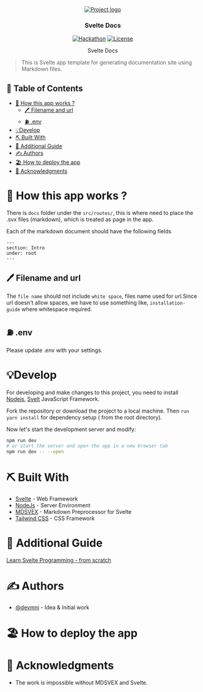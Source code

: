 <p align="center">
  <a href="" rel="noopener">
 <img src="https://i.imgur.com/AZ2iWek.png" alt="Project logo"></a>
</p>
<h3 align="center">Svelte Docs</h3>

<div align="center">

[![Hackathon](https://img.shields.io/badge/svelt-docs-docs.svg)](http://hackathon.url.com)
[![License](https://img.shields.io/badge/license-MIT-blue.svg)](LICENSE.md)

</div>
 

<p align="center">Svelte Docs  

>  This is Svelte app template for generating documentation site using Markdown files. 
    <br> 
</p>

## 📝 Table of Contents
- [🚂 How this app works ?  <a name = "how"></a>](#-how-this-app-works---)
  - [🖊️ Filename and  url <a name="url"/>](#️-filename-and--url-a-nameurl)
  - [⛽ .env <a name="env"/>](#-env-a-nameenv)
- [💡Develop <a name = "develop"></a>](#develop-)
- [⛏️ Built With <a name = "tech_stack"></a>](#️-built-with-)
- [🔷 Additional Guide](#-additional-guide)
- [✍️ Authors <a name = "authors"></a>](#️-authors-)
- [🏖️ How to deploy the app <a name="deploy"></a>](#️-how-to-deploy-the-app-)
- [🎉 Acknowledgments <a name = "acknowledgments"></a>](#-acknowledgments-)

# 🚂 How this app works ?  <a name = "how"></a>
There is `docs` folder under the `src/routes/`, this is where need to place the .svx files (markdown), which is treated as page in the app. 

Each of the markdown document should have the following fields 
```
---
section: Intro
under: root 
---
```

## 🖊️ Filename and  url <a name="url"/>
The `file name` should not include `white space`,  files name used for url.Since url doesn't allow spaces, we have to use something like, `installation-guide` where whitespace required.
## ⛽ .env <a name="env"/>
Please update .env with your settings. 
#  💡Develop <a name = "develop"></a>

For developing and make changes to this project, you need to install [Nodejs](https://nodejs.org/en/), [Svelt](https://svelte.dev/) JavaScript Framework.

Fork the repository or download the project to a local machine. Then `run yarn install` for dependency setup ( from the root directory).

Now let's start the development server and modify:

```bash
npm run dev
# or start the server and open the app in a new browser tab
npm run dev -- --open
```
# ⛏️ Built With <a name = "tech_stack"></a>

- [Svelte](https://svelte.dev/) - Web Framework
- [NodeJs](https://nodejs.org/en/) - Server Environment
- [MDSVEX](https://mdsvex.com/) - Markdown Preprocessor for Svelte
- [Tailwind CSS](https://tailwindcss.com/) - CSS Framework

# 🔷 Additional Guide

 [Learn Svelte Programming - from scratch ](http://javascriptsu.wordpress.com/tag/svelte)
 
# ✍️ Authors <a name = "authors"></a>

- [@devmnj](https://github.com/devmnj) - Idea & Initial work

# 🏖️ How to deploy the app <a name="deploy"></a>
# 🎉 Acknowledgments <a name = "acknowledgments"></a>

- The work is impossible without MDSVEX and Svelte.

